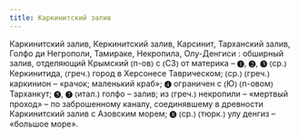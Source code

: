 ```yaml
---
title: Каркинитский залив
---
```


Каркинитский залив, Керкинитский залив, Карсинит, Тарханский залив, Голфо ди Негрополи, Тамираке, Некропила, Олу-Денгиси
: обширный залив, отделяющий Крымский ⦅п-ов⦆ с ⦅СЗ⦆ от материка – ❶, ❷, ❸ ⦅ср.⦆ Керкинитида, ⦅греч.⦆ город в Херсонесе Таврическом; ⦅ср.⦆ ⦅греч.⦆ каркинион – «рачок; маленький краб»; ❹ ограничен с ⦅Ю⦆ ⦅п-овом⦆ Тарханкут; ❺, ❼ ⦅итал.⦆ голфо – залив; из ⦅греч.⦆ некропили – «мертвый проход» – по заброшенному каналу, соединявшему в древности Каркинитский залив с Азовским морем; ❽ ⦅ср.⦆ ⦅тюрк.⦆ улу денгиз – «большое море».
